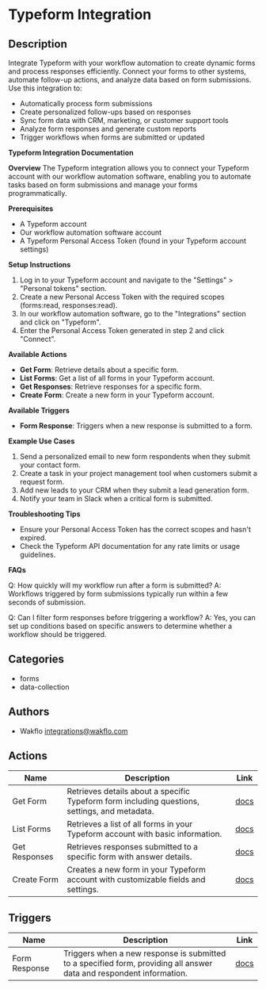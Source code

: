 # Typeform Integration

## Description

Integrate Typeform with your workflow automation to create dynamic forms and process responses efficiently. Connect your forms to other systems, automate follow-up actions, and analyze data based on form submissions. Use this integration to:

- Automatically process form submissions
- Create personalized follow-ups based on responses
- Sync form data with CRM, marketing, or customer support tools
- Analyze form responses and generate custom reports
- Trigger workflows when forms are submitted or updated

**Typeform Integration Documentation**

**Overview**
The Typeform integration allows you to connect your Typeform account with our workflow automation software, enabling you to automate tasks based on form submissions and manage your forms programmatically.

**Prerequisites**

- A Typeform account
- Our workflow automation software account
- A Typeform Personal Access Token (found in your Typeform account settings)

**Setup Instructions**

1. Log in to your Typeform account and navigate to the "Settings" > "Personal tokens" section.
2. Create a new Personal Access Token with the required scopes (forms:read, responses:read).
3. In our workflow automation software, go to the "Integrations" section and click on "Typeform".
4. Enter the Personal Access Token generated in step 2 and click "Connect".

**Available Actions**

- **Get Form**: Retrieve details about a specific form.
- **List Forms**: Get a list of all forms in your Typeform account.
- **Get Responses**: Retrieve responses for a specific form.
- **Create Form**: Create a new form in your Typeform account.

**Available Triggers**

- **Form Response**: Triggers when a new response is submitted to a form.

**Example Use Cases**

1. Send a personalized email to new form respondents when they submit your contact form.
2. Create a task in your project management tool when customers submit a request form.
3. Add new leads to your CRM when they submit a lead generation form.
4. Notify your team in Slack when a critical form is submitted.

**Troubleshooting Tips**

- Ensure your Personal Access Token has the correct scopes and hasn't expired.
- Check the Typeform API documentation for any rate limits or usage guidelines.

**FAQs**

Q: How quickly will my workflow run after a form is submitted?
A: Workflows triggered by form submissions typically run within a few seconds of submission.

Q: Can I filter form responses before triggering a workflow?
A: Yes, you can set up conditions based on specific answers to determine whether a workflow should be triggered.

## Categories

- forms
- data-collection

## Authors

- Wakflo <integrations@wakflo.com>

## Actions

| Name          | Description                                                                                   | Link                             |
| ------------- | --------------------------------------------------------------------------------------------- | -------------------------------- |
| Get Form      | Retrieves details about a specific Typeform form including questions, settings, and metadata. | [docs](actions/get_form.md)      |
| List Forms    | Retrieves a list of all forms in your Typeform account with basic information.                | [docs](actions/list_forms.md)    |
| Get Responses | Retrieves responses submitted to a specific form with answer details.                         | [docs](actions/get_responses.md) |
| Create Form   | Creates a new form in your Typeform account with customizable fields and settings.            | [docs](actions/create_form.md)   |

## Triggers

| Name          | Description                                                                                                          | Link                              |
| ------------- | -------------------------------------------------------------------------------------------------------------------- | --------------------------------- |
| Form Response | Triggers when a new response is submitted to a specified form, providing all answer data and respondent information. | [docs](triggers/form_response.md) |
